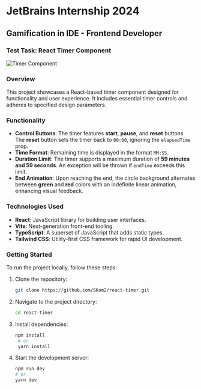 # JetBrains Internship 2024

## Gamification in IDE - Frontend Developer

### Test Task: React Timer Component

![Timer Component](https://github.com/SKom2/kotlin-js-text-editor/assets/103752057/bcfd650a-ca87-4e7c-b52d-533e6a20f982)

### Overview

This project showcases a React-based timer component designed for functionality and user experience. It includes essential timer controls and adheres to specified design parameters.

### Functionality

- **Control Buttons**: The timer features **start**, **pause**, and **reset** buttons. The **reset** button sets the timer back to `00:00`, ignoring the `elapsedTime` prop.
- **Time Format**: Remaining time is displayed in the format `MM:SS`.
- **Duration Limit**: The timer supports a maximum duration of **59 minutes and 59 seconds**. An exception will be thrown if `endTime` exceeds this limit.
- **End Animation**: Upon reaching the end, the circle background alternates between **green** and **red** colors with an indefinite linear animation, enhancing visual feedback.

### Technologies Used

- **React**: JavaScript library for building user interfaces.
- **Vite**: Next-generation front-end tooling.
- **TypeScript**: A superset of JavaScript that adds static types.
- **Tailwind CSS**: Utility-first CSS framework for rapid UI development.

### Getting Started

To run the project locally, follow these steps:

1. Clone the repository:
   ```bash
   git clone https://github.com/SKom2/react-timer.git
   ```
2. Navigate to the project directory:
   ```bash
   cd react-timer
   ```
3. Install dependencies:
   ```bash
   npm install
    # or
    yarn install
   ```
4. Start the development server:
    ```bash
   npm run dev
    # or
    yarn dev
   ```
